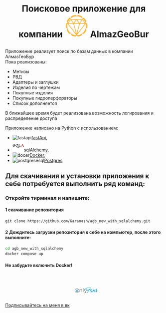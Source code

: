 # <p style="text-align: center;"> Поисковое приложение для компании <img src="./agb-application/static/images/123.png" width="75px" >  <b>AlmazGeoBur </b> </p>


Приложение реализует поиск по базам данных в компании АлмазГеоБур
<br>
Пока реализованы:

- Метизы
- РВД
- Адаптеры и заглушки
- Изделия по чертежам
- Покупные изделия
- Покупные гидроперфораторы
- Список дополняется

В ближайшее время будет реализована возможность логирования и распределение доступа

Приложение написано на Python с использованием:

- <img src="https://cdn.jsdelivr.net/gh/devicons/devicon@latest/icons/fastapi/fastapi-original.svg"  width="36" height="36" alt="fastapi"/>[fastApi](https://fastapi.tiangolo.com/),
- <img src="https://raw.githubusercontent.com/devicons/devicon/ca28c779441053191ff11710fe24a9e6c23690d6/icons/sqlalchemy/sqlalchemy-original.svg"  width="36" height="36" alt="sqla"/>[sqlAlchemy](https://www.sqlalchemy.org/),
- <img src="https://cdn.jsdelivr.net/gh/devicons/devicon@latest/icons/docker/docker-plain.svg"  width="36" height="36" alt="docer"/>[Docker](https://www.docker.com/),
- <img src="https://cdn.jsdelivr.net/gh/devicons/devicon@latest/icons/postgresql/postgresql-plain.svg"  width="36" height="36" alt="postgresesql"/>[Postgres](https://www.postgresql.org/)

## Для скачивания и установки приложения к себе потребуется выполнить ряд команд:

### Откройте тирминал и напишите:
#### 1 скачивание репозитория
```commandline
git clone https://github.com/Garanash/agb_new_with_sqlalchemy.git
```
#### 2 Дождитесь загрузки репозитория к себе на компьютер, после этого выполните:
```bash 
cd agb_new_with_sqlalchemy
docker compose up
```
#### Не забудьте включить Docker!

[Подписывайтесь на меня в вк](https://vk.com/garanash)
<svg xmlns="http://www.w3.org/2000/svg" xmlns:xlink="http://www.w3.org/1999/xlink" version="1.0" id="Layer_1" x="0px" y="0px" viewBox="0 0 280 300" enable-background="new 0 0 280 300" xml:space="preserve" width="100px">
<g>
</g>
<g>
	<path fill-rule="evenodd" clip-rule="evenodd" fill="#313131" d="M53.85,135.15c-10.53,0.03-19.04,8.58-19.01,19.11   s8.58,19.04,19.11,19.01c10.51-0.03,19.02-8.56,19.01-19.07C72.94,143.66,64.38,135.13,53.85,135.15z M53.85,171.28   c-9.43-0.02-17.05-7.68-17.03-17.11c0.02-9.43,7.68-17.05,17.11-17.03c9.41,0.02,17.03,7.65,17.03,17.06   C70.95,163.64,63.29,171.28,53.85,171.28L53.85,171.28z"/>
	<path fill="#313131" d="M77.58,168.28h2.44v-14.7c0-5.28,3.84-9.08,8.82-9.08c5.13,0,8.07,3.44,8.07,8.66v15.1h2.44v-15.53   c0-6.08-3.74-10.47-10.17-10.47c-4.63,0-7.48,2.34-9.17,5.33v-4.74h-2.44L77.58,168.28z M108.47,131.89h2.44v36.38h-2.44V131.89z    M123.62,176.4c3.64,0,6.23-1.9,8.47-7.23l11.02-26.32h-2.69l-9.17,22.73l-10.57-22.73h-2.84l12.2,25.27   c-1.89,4.43-3.64,5.98-6.28,5.98c-1.5,0.06-2.99-0.27-4.33-0.95l-0.85,2.15C120.15,176.05,121.88,176.43,123.62,176.4z"/>
	<path fill="#2AACE2" d="M169.95,141.23c0.71-1.09,1.43-2.22,2.16-3.4c0.73-1.18,1.39-2.32,1.99-3.4c0.6-1.09,1.09-2.06,1.47-2.93   c0.32-0.63,0.52-1.32,0.58-2.03c0.03-0.99-0.3-1.97-0.92-2.74c-0.66-0.78-1.49-1.4-2.42-1.82c-1.09-0.5-2.24-0.84-3.42-1.01   c-1.32-0.2-2.65-0.3-3.98-0.3c-4.48-0.04-8.96,0.45-13.33,1.43c-3.82,0.87-7.55,2.1-11.14,3.68c-3.1,1.36-6.06,3.02-8.83,4.95   c-2.27,1.58-4.43,3.34-6.44,5.24c-1.47,1.37-2.79,2.89-3.94,4.54c-0.89,1.36-1.33,2.34-1.33,2.93c-0.02,0.72,0.21,1.42,0.64,1.99   c0.38,0.51,0.86,0.94,1.41,1.26c0.42,0.26,0.91,0.39,1.41,0.37c0.41-0.05,0.64-0.26,0.64-0.66c0-0.77,0.48-1.89,1.45-3.36   c1.2-1.74,2.59-3.36,4.13-4.81c2.02-1.93,4.18-3.71,6.46-5.33c5.58-3.96,11.84-6.87,18.47-8.58c3.67-0.94,7.45-1.4,11.25-1.38   c0.96-0.04,1.91,0.09,2.83,0.39c0.58,0.19,1.1,0.52,1.52,0.96c0.31,0.36,0.52,0.79,0.6,1.26c0.07,0.42,0.11,0.85,0.11,1.28   c-0.05,0.78-0.25,1.54-0.6,2.25c-0.46,1.04-0.98,2.06-1.56,3.04c-0.64,1.1-1.36,2.23-2.14,3.4s-1.56,2.27-2.32,3.3   c-3.06,0.37-6.09,0.95-9.08,1.73c-2.34,0.61-4.61,1.45-6.78,2.5c-1.59,0.75-3.03,1.77-4.26,3.02c-0.98,1.07-1.48,2.16-1.48,3.27   c-0.01,0.62,0.13,1.23,0.41,1.78c0.21,0.43,0.52,0.8,0.9,1.09c0.25,0.21,0.58,0.3,0.9,0.26c0.28-0.06,0.41-0.3,0.41-0.73   c0-0.41,0.36-1.03,1.09-1.82c0.96-0.97,2.02-1.83,3.17-2.57c1.63-1.06,3.34-1.98,5.12-2.76c2.28-1.01,4.64-1.82,7.06-2.42   c-1.71,2.23-3.43,4.42-5.16,6.57c-1.72,2.15-3.28,4.24-4.67,6.27c-1.27,1.84-2.4,3.78-3.36,5.8c-0.79,1.59-1.23,3.34-1.28,5.12   c-0.01,0.71,0.1,1.42,0.3,2.1c0.17,0.61,0.44,1.19,0.79,1.71c0.3,0.46,0.68,0.85,1.13,1.16c0.39,0.27,0.85,0.41,1.32,0.41   c0.25,0.01,0.5-0.08,0.68-0.26c0.17-0.18,0.29-0.4,0.34-0.64c0.06-0.28,0.1-0.57,0.11-0.85v-0.9c0-1.54,0.49-3.37,1.48-5.48   c1.12-2.35,2.37-4.63,3.77-6.83c1.52-2.44,3.21-4.97,5.07-7.6c1.86-2.63,3.67-5.22,5.43-7.79c2.97-0.44,5.98-0.66,8.99-0.64   c0.63-0.02,1.26,0.06,1.86,0.24c0.42,0.13,0.83,0.28,1.24,0.45c0.21,0.11,0.43,0.19,0.66,0.26c0.13,0.02,0.19-0.09,0.19-0.34   c-0.01-0.74-0.32-1.45-0.85-1.97c-0.57-0.6-1.44-0.9-2.61-0.9C174.89,140.98,172.34,141.06,169.95,141.23L169.95,141.23z"/>
	<path fill="#2AACE2" d="M199.41,150.03c-0.76,1.01-1.6,2.13-2.55,3.36c-0.94,1.23-1.94,2.48-3,3.75c-1.06,1.27-2.08,2.43-3.06,3.47   c-0.85,0.91-1.75,1.77-2.7,2.57c-0.83,0.67-1.47,1.01-1.95,1.01c-0.66,0-0.95-0.31-0.9-0.94c0.13-0.82,0.41-1.61,0.83-2.33   c0.48-0.94,1.08-1.96,1.81-3.06c0.73-1.11,1.44-2.15,2.14-3.1s1.3-1.77,1.79-2.44c0.3-0.34,0.55-0.73,0.75-1.13   c0-0.11-0.09-0.24-0.26-0.36c-0.2-0.15-0.42-0.27-0.64-0.38c-0.26-0.13-0.53-0.25-0.83-0.36c-0.27-0.11-0.54-0.2-0.83-0.26   c0.29-0.75,0.45-1.55,0.47-2.36c0.01-0.69-0.07-1.39-0.24-2.06c-0.14-0.59-0.39-1.14-0.75-1.63c-0.35-0.46-0.82-0.83-1.35-1.07   c-0.65-0.27-1.36-0.4-2.06-0.38c-1.6,0-3.19,0.32-4.67,0.94c-1.5,0.64-2.9,1.48-4.17,2.5c-1.31,1.06-2.5,2.25-3.55,3.57   c-1.03,1.28-1.94,2.65-2.74,4.09c-0.72,1.3-1.3,2.68-1.75,4.1c-0.38,1.16-0.59,2.37-0.62,3.59c-0.03,1.08,0.16,2.16,0.56,3.17   c0.32,0.78,0.81,1.49,1.43,2.06c0.55,0.51,1.2,0.89,1.91,1.13c0.62,0.22,1.27,0.33,1.92,0.34c0.84,0,1.66-0.23,2.38-0.66   c0.72-0.41,1.39-0.89,2-1.46c0.68-0.66,1.29-1.39,1.8-2.18c-0.09,0.73-0.05,1.47,0.13,2.18c0.15,0.56,0.46,1.07,0.88,1.48   c0.44,0.45,1.15,0.66,2.12,0.66c0.74,0,1.64-0.39,2.69-1.16c1.2-0.89,2.32-1.88,3.36-2.95c1.19-1.2,2.4-2.54,3.66-4.04   c1.25-1.5,2.44-2.97,3.55-4.41c1.11-1.44,2.13-2.79,3.04-4.04c0.91-1.26,1.63-2.24,2.14-2.95c0.11-0.14,0.15-0.32,0.13-0.49   c-0.02-0.14-0.11-0.26-0.24-0.32c-0.15-0.06-0.31-0.07-0.47-0.04c-0.2,0.04-0.38,0.16-0.49,0.34   C200.73,148.25,200.16,149.01,199.41,150.03L199.41,150.03z M173.07,164.15c-0.22-1.26-0.16-2.55,0.17-3.79   c0.41-1.7,0.99-3.35,1.73-4.92c0.8-1.74,1.78-3.39,2.92-4.92c1.05-1.44,2.32-2.72,3.75-3.79c1.19-0.95,2.67-1.49,4.19-1.52   c0.52-0.04,1.01,0.2,1.31,0.62c0.29,0.48,0.43,1.04,0.41,1.6c0,0.92-0.2,1.84-0.6,2.67c-0.37,0.79-0.8,1.54-1.3,2.25   c-0.39,0.56-0.82,1.1-1.29,1.6c-0.23,0.21-0.42,0.44-0.58,0.71c0.06,0.17,0.16,0.33,0.28,0.47c0.19,0.27,0.4,0.53,0.62,0.77   c-0.77,1.1-1.57,2.23-2.42,3.4c-0.79,1.09-1.64,2.14-2.55,3.14c-0.76,0.86-1.61,1.63-2.52,2.31c-0.67,0.54-1.49,0.85-2.35,0.9   C173.89,165.68,173.3,165.17,173.07,164.15z"/>
	<path fill="#2AACE2" d="M211.49,166.66c1.22-0.88,2.36-1.87,3.4-2.95c1.19-1.2,2.39-2.54,3.61-4.04c1.22-1.5,2.38-2.97,3.47-4.41   c1.08-1.44,2.07-2.79,2.95-4.04c0.89-1.26,1.58-2.24,2.1-2.95c0.11-0.14,0.15-0.32,0.13-0.49c-0.02-0.14-0.11-0.26-0.24-0.32   c-0.15-0.06-0.31-0.07-0.47-0.04c-0.2,0.04-0.38,0.16-0.49,0.34c-0.37,0.51-0.94,1.27-1.69,2.29c-0.76,1.01-1.6,2.13-2.55,3.36   c-0.94,1.23-1.94,2.48-3,3.75s-2.08,2.43-3.06,3.47c-0.85,0.91-1.75,1.77-2.7,2.57c-0.83,0.67-1.47,1.01-1.95,1.01   c-0.57,0-0.88-0.19-0.94-0.56c-0.02-0.53,0.1-1.06,0.36-1.52c0.39-0.79,0.84-1.54,1.35-2.25c0.6-0.86,1.25-1.77,1.95-2.74   c0.7-0.97,1.41-1.98,2.14-3.02c0.73-1.04,1.39-2.06,1.99-3.06c0.56-0.93,1.05-1.89,1.47-2.89c0.35-0.77,0.55-1.6,0.58-2.44   c0.05-0.89-0.17-1.77-0.64-2.52c-0.43-0.6-1.13-0.9-2.1-0.9c-1.03,0.03-2.04,0.31-2.93,0.83c-1.1,0.6-2.14,1.31-3.1,2.12   c-1.03,0.86-2.02,1.77-2.95,2.74c-0.94,0.97-1.79,1.88-2.52,2.74s-1.35,1.56-1.82,2.12c-0.23,0.31-0.49,0.59-0.79,0.83   c-0.09,0,0.04-0.31,0.36-0.94c0.33-0.63,0.71-1.37,1.16-2.24c0.44-0.87,0.85-1.78,1.24-2.74c0.33-0.78,0.52-1.62,0.56-2.48   c0.02-0.61-0.19-1.2-0.6-1.65c-0.37-0.41-0.81-0.73-1.3-0.97c-0.4-0.2-0.84-0.31-1.28-0.34c-0.38,0-0.58,0.04-0.58,0.15   c-0.07,1.26-0.37,2.5-0.88,3.66c-0.65,1.65-1.39,3.26-2.2,4.84c-0.88,1.72-1.84,3.47-2.87,5.24s-1.99,3.39-2.88,4.85   c-0.88,1.44-1.62,2.63-2.2,3.55c-0.34,0.48-0.64,0.98-0.89,1.51c0.03,0.15,0.09,0.29,0.19,0.41c0.16,0.22,0.36,0.41,0.58,0.58   c0.28,0.21,0.58,0.38,0.9,0.51c0.35,0.15,0.73,0.22,1.11,0.21c0.23,0,0.64-0.32,1.24-0.96s1.3-1.49,2.14-2.55   c0.84-1.06,1.78-2.26,2.82-3.61c1.04-1.35,2.11-2.74,3.21-4.15c1.1-1.42,2.21-2.79,3.34-4.15c1.13-1.36,2.21-2.56,3.23-3.61   c0.88-0.92,1.82-1.77,2.83-2.55c0.85-0.64,1.57-0.96,2.14-0.96c0.71,0,0.97,0.29,0.79,0.88c-0.32,0.83-0.76,1.61-1.3,2.31   c-0.68,0.96-1.53,2.07-2.52,3.34c-1,1.27-1.95,2.58-2.87,3.94c-0.88,1.3-1.67,2.67-2.35,4.09c-0.61,1.19-0.95,2.51-0.99,3.85   c-0.04,0.72,0.07,1.43,0.34,2.1c0.22,0.55,0.58,1.03,1.03,1.41c0.6,0.47,1.34,0.69,2.1,0.64   C209.46,167.81,210.41,167.43,211.49,166.66L211.49,166.66z"/>
	<path fill="#2AACE2" d="M242.8,149.37c-0.5,0.68-1.07,1.46-1.71,2.33s-1.33,1.79-2.06,2.76c-0.74,0.97-1.5,1.92-2.27,2.83   c-0.77,0.91-1.52,1.77-2.24,2.57c-0.64,0.72-1.33,1.39-2.06,2.01c0.15-0.48,0.25-0.98,0.32-1.48c0.07-0.5,0.11-1.01,0.11-1.52   c0-1.23-0.12-2.45-0.34-3.66c-0.23-1.21-0.48-2.44-0.75-3.68c-0.27-1.24-0.52-2.48-0.75-3.75c-0.23-1.26-0.34-2.53-0.34-3.81   c-0.02-0.79,0.16-1.57,0.51-2.27c0.32-0.62,0.69-1.21,1.11-1.76c0.41-0.51,0.77-0.97,1.11-1.39c0.3-0.31,0.48-0.71,0.52-1.13   c-0.02-0.26-0.16-0.49-0.38-0.62c-0.29-0.19-0.64-0.29-0.99-0.28c-0.87,0.01-1.72,0.18-2.52,0.51c-1.72,0.69-3.13,1.96-4,3.59   c-0.44,0.82-0.66,1.73-0.66,2.66c0.03,1.13,0.15,2.25,0.36,3.36c0.24,1.41,0.5,2.94,0.77,4.58s0.49,3.3,0.64,4.95   c0.15,1.51,0.15,3.03,0,4.54c-0.09,1.17-0.45,2.3-1.07,3.3c-0.57,0.86-1.47,1.28-2.7,1.28s-2.06-0.32-2.55-0.96   c-0.48-0.6-0.75-1.35-0.75-2.12c0.02-0.33-0.07-0.65-0.26-0.92c-0.12-0.19-0.33-0.3-0.56-0.3c-0.24,0.04-0.45,0.19-0.56,0.41   c-0.2,0.37-0.29,0.78-0.26,1.2c0.01,0.63,0.11,1.25,0.32,1.84c0.21,0.61,0.55,1.17,0.99,1.65c0.48,0.51,1.05,0.92,1.69,1.2   c0.77,0.33,1.6,0.49,2.44,0.47h0.64c1.45-0.03,2.87-0.42,4.13-1.16c1.48-0.83,2.87-1.82,4.13-2.95c1.39-1.25,2.69-2.6,3.89-4.04   c1.23-1.46,2.38-2.92,3.45-4.37c1.07-1.45,2.02-2.8,2.87-4.04c0.84-1.25,1.52-2.24,2.03-2.95c0.11-0.14,0.14-0.32,0.1-0.49   c-0.03-0.14-0.12-0.26-0.26-0.32c-0.14-0.06-0.3-0.07-0.45-0.04c-0.2,0.05-0.37,0.17-0.47,0.34   C243.69,148.15,243.3,148.69,242.8,149.37L242.8,149.37z"/>
	<path fill="#2AACE2" d="M61.77,152.97v-1.56c0-1.87-0.76-3.65-2.1-4.95c-1.34-1.32-3.15-2.07-5.03-2.06h-1.28   c-1.88,0-3.69,0.74-5.02,2.06c-1.34,1.3-2.09,3.09-2.09,4.95v1.56l-0.88,1.59v2.29c0,2.07,0.84,4.05,2.33,5.5   c1.5,1.47,3.51,2.29,5.61,2.29h1.42c2.09,0,4.1-0.82,5.59-2.29c1.49-1.44,2.33-3.43,2.33-5.5v-2.29L61.77,152.97z M54.84,160v1.84   c0,0.27-0.14,0.53-0.37,0.68h-0.35c-0.04,0.01-0.08,0.01-0.12,0h-0.08c-0.03,0-0.07,0-0.1,0h-0.16c-0.23-0.15-0.38-0.41-0.38-0.69   V160c-1.13-0.44-1.68-1.7-1.25-2.83c0.33-0.85,1.16-1.41,2.07-1.39h0.05c1.21-0.02,2.2,0.95,2.22,2.15   c0.01,0.91-0.54,1.74-1.39,2.07H54.84z M58.59,153.02h-9.16v-1.6c0-1.03,0.42-2.02,1.16-2.74c0.74-0.73,1.74-1.15,2.78-1.15h1.28   c1.04,0,2.04,0.42,2.78,1.15c0.74,0.72,1.16,1.7,1.16,2.74L58.59,153.02z"/>
</g>
</svg>